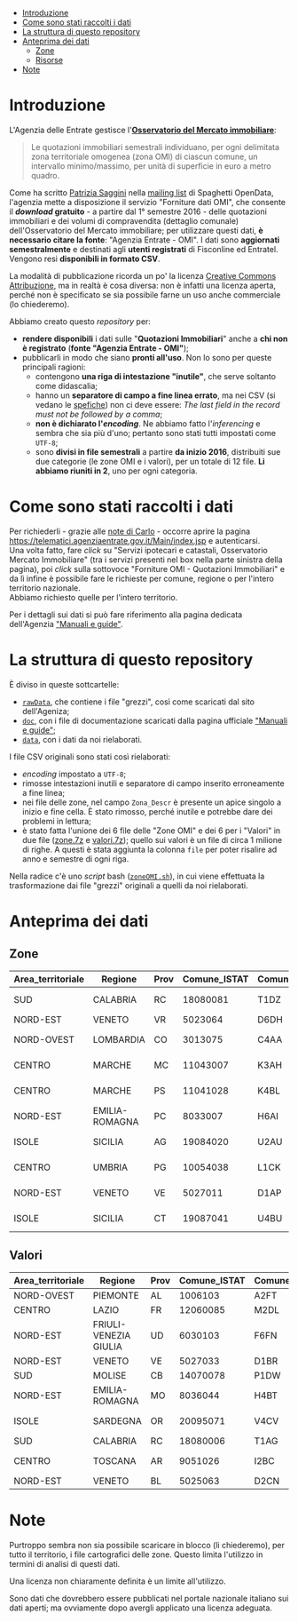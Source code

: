 <!-- TOC -->

- [Introduzione](#introduzione)
- [Come sono stati raccolti i dati](#come-sono-stati-raccolti-i-dati)
- [La struttura di questo repository](#la-struttura-di-questo-repository)
- [Anteprima dei dati](#anteprima-dei-dati)
    - [Zone](#zone)
    - [Risorse](#risorse)
- [Note](#note)

<!-- /TOC -->

# Introduzione

L'Agenzia delle Entrate gestisce l'[**Osservatorio del Mercato immobiliare**](https://www.agenziaentrate.gov.it/wps/content/Nsilib/Nsi/Schede/FabbricatiTerreni/omi):

> Le quotazioni immobiliari semestrali individuano, per ogni delimitata zona territoriale omogenea (zona OMI) di ciascun comune, un intervallo minimo/massimo, per unità di superficie in euro a metro quadro.

Come ha scritto [Patrizia Saggini](https://twitter.com/patriziasaggia) nella [mailing list](https://groups.google.com/d/msg/spaghettiopendata/iS5D-5uM2W4/AuL0N32SDAAJ) di Spaghetti OpenData, l'agenzia mette a disposizione il servizio "Forniture dati OMI", che consente il **_download_ gratuito** - a partire dal 1° semestre 2016 - delle quotazioni immobiliari e dei volumi di compravendita (dettaglio comunale) dell'Osservatorio del Mercato immobiliare; per utilizzare questi dati, **è necessario citare la fonte**: "Agenzia Entrate - OMI". I dati sono **aggiornati semestralmente** e destinati agli **utenti registrati** di Fisconline ed Entratel.<br>
Vengono resi **disponibili in formato CSV**.

La modalità di pubblicazione ricorda un po' la licenza [Creative Commons Attribuzione](http://creativecommons.org/licenses/by/4.0/), ma in realtà è cosa diversa: non è infatti una licenza aperta, perché non è specificato se sia possibile farne un uso anche commerciale (lo chiederemo).

Abbiamo creato questo _repository_ per:

- **rendere disponibili** i dati sulle "**Quotazioni Immobiliari**" anche a **chi non è registrato** (**fonte "Agenzia Entrate - OMI"**);
- pubblicarli in modo che siano **pronti all'uso**. Non lo sono per queste principali ragioni:
  - contengono **una riga di intestazione "inutile"**, che serve soltanto come didascalia;
  - hanno un **separatore di campo a fine linea errato**, ma nei CSV (si vedano le [spefiche](https://tools.ietf.org/html/rfc4180)) non ci deve essere: _The last field in the record must not be followed by a comma_;
  - **non è dichiarato l'_encoding_**. Ne abbiamo fatto l'_inferencing_ e sembra che sia più d'uno; pertanto sono stati tutti impostati come `UTF-8`;
  - sono **divisi in file semestrali** a partire **da inizio 2016**, distribuiti sue due categorie (le zone OMI e i valori), per un totale di 12 file. **Li abbiamo riuniti in 2**, uno per ogni categoria.

# Come sono stati raccolti i dati

Per richiederli - grazie alle [note di Carlo](https://groups.google.com/d/msg/spaghettiopendata/iS5D-5uM2W4/8JH4xgw7BwAJ) - occorre aprire la pagina <https://telematici.agenziaentrate.gov.it/Main/index.jsp> e autenticarsi.<br>
Una volta fatto, fare _click_ su "Servizi ipotecari e catastali, Osservatorio Mercato Immobiliare" (tra i servizi presenti nel box nella parte sinistra della pagina), poi _click_ sulla sottovoce "Forniture OMI - Quotazioni Immobiliari" e da lì infine è possibile fare le richieste per comune, regione o per l'intero territorio nazionale.<br>
Abbiamo richiesto quelle per l'intero territorio.

Per i dettagli sui dati si può fare riferimento alla pagina dedicata dell'Agenzia ["Manuali e guide"](https://www.agenziaentrate.gov.it/wps/content/Nsilib/Nsi/Schede/FabbricatiTerreni/omi/Manuali+e+guide/?page=schedefabbricatieterreni).

# La struttura di questo repository

È diviso in queste sottcartelle:

- [`rawData`](./rawData), che contiene i file "grezzi", così come scaricati dal sito dell'Ageniza;
- [`doc`](./doc), con i file di documentazione scaricati dalla pagina ufficiale ["Manuali e guide"](https://www.agenziaentrate.gov.it/wps/content/Nsilib/Nsi/Schede/FabbricatiTerreni/omi/Manuali+e+guide/?page=schedefabbricatieterreni);
- [`data`](./doc), con i dati da noi rielaborati.

I file CSV originali sono stati così rielaborati:

- _encoding_ impostato a `UTF-8`;
- rimosse intestazioni inutili e separatore di campo inserito erroneamente a fine linea;
- nei file delle zone, nel campo `Zona_Descr` è presente un apice singolo a inizio e fine cella. È stato rimosso, perché inutile e potrebbe dare dei problemi in lettura;
- è stato fatta l'unione dei 6 file delle "Zone OMI" e dei 6 per i "Valori" in due file ([zone.7z](./data/zone.7z) e [valori.7z]((./data/valori.7z))); quello sui valori è un file di circa 1 milione di righe. A questi è stata aggiunta la colonna `file` per poter risalire ad anno e semestre di ogni riga.

Nella radice c'è uno _script_ bash ([`zoneOMI.sh`](./zoneOMI.sh)), in cui viene effettuata la trasformazione dai file "grezzi" originali a quelli da noi rielaborati.

# Anteprima dei dati

## Zone

| Area_territoriale | Regione | Prov | Comune_ISTAT | Comune_cat | Sez | Comune_amm | Comune_descrizione | Fascia | Zona_Descr | Zona | LinkZona | Cod_tip_prev | Descr_tip_prev | Stato_prev | Microzona | file |
| --- | --- | --- | --- | --- | --- | --- | --- | --- | --- | --- | --- | --- | --- | --- | --- | --- |
| SUD | CALABRIA | RC | 18080081 | T1DZ |   | I333 | S EUFEMIA D'ASPROMONTE | D | PIAZZA XXVII OTTOBRE, CORSO MAGGIORE CUTRI', VIA BONSERVIZIO, PIAZZA TITO MINNITI, SS. 112. | D1 | RC00004174 | 21 | Abitazioni di tipo economico | N | 1 | QI_294586_1_20161_ZONE_utf8.csv |
| NORD-EST | VENETO | VR | 5023064 | D6DH |   | H540 | RONCO ALL`ADIGE | R | TERRITORIO RURALE A SCARSA DENSITA EDIFICATORIA | R1 | VR00001013 | 0 | Non presente |  | 0 | QI_294586_1_20161_ZONE_utf8.csv |
| NORD-OVEST | LOMBARDIA | CO | 3013075 | C4AA |   | C933 | COMO | D | RESIDENZIALE PEDEMONTANA - ZONE DI CIVIGLIO E CAMNAGO VOLTA | D1 | CO00000045 | 20 | Abitazioni civili | N | 4 | QI_294577_1_20182_ZONE_utf8.csv |
| CENTRO | MARCHE | MC | 11043007 | K3AH |   | B474 | CAMERINO | D | ADIACENZE CENTRO STORICO: LOCALITA LE MOSSE,LE CONCE,S.GIORGIO,S.PAOLO,MONTAGNAN | D1 | MC00001692 | 20 | Abitazioni civili | N | 1 | QI_294583_1_20162_ZONE_utf8.csv |
| CENTRO | MARCHE | PS | 11041028 | K4BL |   | F347 | MONDAVIO | R | ZONA AGRICOLA COLLINARE MEDIAMENTE INSEDIATA CON BORGHI SPARSI | R1 | PS00001471 | 0 | Non presente |  | 0 | QI_294577_1_20182_ZONE_utf8.csv |
| NORD-EST | EMILIA-ROMAGNA | PC | 8033007 | H6AI |   | B332 | CADEO | R | RIMANENTE PARTE DEL TERRITORIO CON FRAZIONI E FABBRICATI SPARSI | R1 | PC00001204 | 101 | Seminativo |  | 2 | QI_294586_1_20161_ZONE_utf8.csv |
| ISOLE | SICILIA | AG | 19084020 | U2AU |   | E431 | LAMPEDUSA E LINOSA | E | CONTRADA CALA CRETA, PARTE DELLE CONTRADE CALA PISANA , GRECALE | E4 | AG00001224 | 1 | Ville e Villini | N | 0 | QI_294581_1_20172_ZONE_utf8.csv |
| CENTRO | UMBRIA | PG | 10054038 | L1CK |   | G359 | PASSIGNANO S TRASIMENO | D | PERIFERIA | D1 | PG00000373 | 20 | Abitazioni civili | N | 1 | QI_294583_1_20162_ZONE_utf8.csv |
| NORD-EST | VENETO | VE | 5027011 | D1AP |   | C950 | CONCORDIA SAGITTARIA | D | ZONA ARTIGIANALE LEVADA - GIUSTO | D3 | VE00001509 | 8 | Capannoni industriali | N | 0 | QI_294577_1_20182_ZONE_utf8.csv |
| ISOLE | SICILIA | CT | 19087041 | U4BU |   | H922 | SAN GIOVANNI LA PUNTA | D | PERIFERIA A RIDOSSO DEL CENTRO STORICO:D`ACQISTO,CROCIFISSO,MORGIONI,DONIZZETTI,CARUSO | D4 | CT00002635 | 20 | Abitazioni civili | N | 4 | QI_294586_1_20161_ZONE_utf8.csv |

## Valori

| Area_territoriale | Regione | Prov | Comune_ISTAT | Comune_cat | Sez | Comune_amm | Comune_descrizione | Fascia | Zona | LinkZona | Cod_Tip | Descr_Tipologia | Stato | Stato_prev | Compr_min | Compr_max | Sup_NL_compr | Loc_min | Loc_max | Sup_NL_loc | file |
| --- | --- | --- | --- | --- | --- | --- | --- | --- | --- | --- | --- | --- | --- | --- | --- | --- | --- | --- | --- | --- | --- |
| NORD-OVEST | PIEMONTE | AL | 1006103 | A2FT |   | F403 | MONTALDEO | B | B1 | AL00003751 | 9 | Magazzini | NORMALE | P | 320 | 400 | L | 1,5 | 1,8 | L | QI_294577_1_20182_VALORI_utf8.csv |
| CENTRO | LAZIO | FR | 12060085 | M2DL |   | L780 | VEROLI | D | D1 | FR00000410 | 13 | Box | NORMALE | P | 500 | 600 | L | 1,7 | 2,5 | N | QI_294577_1_20182_VALORI_utf8.csv |
| NORD-EST | FRIULI-VENEZIA GIULIA | UD | 6030103 | F6FN |   | I092 | SAN PIETRO AL NATISONE | R | R1 | UD00002905 | 13 | Box | NORMALE | P | 250 | 375 | L | 1 | 1,5 | L | QI_294577_1_20182_VALORI_utf8.csv |
| NORD-EST | VENETO | VE | 5027033 | D1BR |   | H823 | SAN DONA` DI PIAVE | D | D1 | VE00001553 | 5 | Negozi | OTTIMO | P | 1200 | 1700 | L | 0 | 0 |  | QI_294583_1_20162_VALORI_utf8.csv |
| SUD | MOLISE | CB | 14070078 | P1DW |   | L113 | TERMOLI | E | E1 | CB00000336 | 20 | Abitazioni civili | NORMALE | P | 940 | 1400 | L | 3 | 4,3 | L | QI_294586_1_20161_VALORI_utf8.csv |
| NORD-EST | EMILIA-ROMAGNA | MO | 8036044 | H4BT |   | I802 | SOLIERA | E | E3 | MO00002882 | 20 | Abitazioni civili | NORMALE | P | 900 | 1300 | L | 3,9 | 5,5 | N | QI_294581_1_20172_VALORI_utf8.csv |
| ISOLE | SARDEGNA | OR | 20095071 | V4CV |   | L991 | VILLANOVA TRUSCHEDU | B | B1 | OR00001020 | 7 | Capannoni tipici | NORMALE | P | 120 | 180 | L | ,6 | ,8 | L | QI_294583_1_20162_VALORI_utf8.csv |
| SUD | CALABRIA | RC | 18080006 | T1AG |   | A544 | BAGALADI | R | R1 | RC00004567 | 7 | Capannoni tipici | NORMALE | P | 250 | 300 | L | 1,3 | 1,6 | L | QI_294581_1_20172_VALORI_utf8.csv |
| CENTRO | TOSCANA | AR | 9051026 | I2BC |   | F656 | MONTEVARCHI | D | D1 | AR00000624 | 8 | Capannoni industriali | NORMALE | P | 300 | 480 | L | 1,7 | 2,3 | N | QI_294582_1_20171_VALORI_utf8.csv |
| NORD-EST | VENETO | BL | 5025063 | D2CN |   | L590 | VALLE DI CADORE | B | B1 | BL00001163 | 10 | Laboratori | NORMALE | P | 255 | 365 | L | 2,6 | 3,9 | L | QI_294582_1_20171_VALORI_utf8.csv |

# Note

Purtroppo sembra non sia possibile scaricare in blocco (li chiederemo), per tutto il territorio, i file cartografici delle zone. Questo limita l'utilizzo in termini di analisi di questi dati.

Una licenza non chiaramente definita è un limite all'utilizzo.

Sono dati che dovrebbero essere pubblicati nel portale nazionale italiano sui dati aperti; ma ovviamente dopo avergli applicato una licenza adeguata.